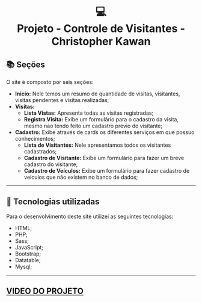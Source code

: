 <h1 align="center">
  💻<br>Projeto - Controle de Visitantes - Christopher Kawan
</h1>



<!-- <h4 align="center"><a href="https://ch-kawan.vercel.app/">Clique para visitar o projeto</a></h4> -->

## 📚 Seções

O site é composto por seis seções:

- **Inicio:** Nele temos um resumo de quantidade de visitas, visitantes, visitas pendentes e visitas realizadas;
- **Visitas:**
  - **Lista Vistas:** Apresenta todas as visitas registradas;
  - **Registra Visita:** Exibe um formulário para o cadastro da visita, mesmo nao tendo feito um cadastro previo do visitante;
- **Cadastro:** Exibe através de cards os diferentes serviços em que possuo conhecimentos;
  - **Lista de Visitantes:** Nele apresentamos todos os visitantes cadastrados;
  - **Cadastro de Visitante:** Exibe um formulário para fazer um breve cadastro do visitante;
  - **Cadastro de Veículos:** Exibe um formulário para fazer cadastro de veículos que não existem no banco de dados;
---

## 💼 Tecnologias utilizadas

Para o desenvolvimento deste site utilizei as seguintes tecnologias:

- HTML;
- PHP;
- Sass;
- JavaScript;
- Bootstrap;
- Datatable;
- Mysql;

---

## <a href="https://drive.google.com/file/d/10C8b3vhSLloeq9pLRqBp5caiIHTCPK4i/view?usp=sharing" rel="noopener" target="_blank">VIDEO DO PROJETO</a>
